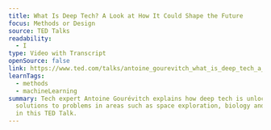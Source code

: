 ```yaml
---
title: What Is Deep Tech? A Look at How It Could Shape the Future
focus: Methods or Design
source: TED Talks
readability:
  - I
type: Video with Transcript
openSource: false
link: https://www.ted.com/talks/antoine_gourevitch_what_is_deep_tech_a_look_at_how_it_could_shape_the_future
learnTags:
  - methods
  - machineLearning
summary: Tech expert Antoine Gourévitch explains how deep tech is unlocking
  solutions to problems in areas such as space exploration, biology and energy
  in this TED Talk.
---
```

